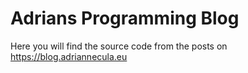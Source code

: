 # Adrians Programming Blog

Here you will find the source code from the posts on https://blog.adriannecula.eu
